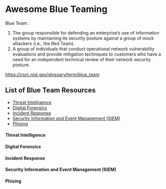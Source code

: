 # Awesome Blue Teaming

Blue Team :

1. The group responsible for defending an enterprise’s use of information systems by maintaining its security posture against a group of mock attackers (i.e., the Red Team).
2. A group of individuals that conduct operational network vulnerability evaluations and provide mitigation techniques to customers who have a need for an independent technical review of their network security posture. 

https://csrc.nist.gov/glossary/term/blue_team


## List of Blue Team Resources

* [Threat Intelligence](#threat-intelligence)
* [Digital Forensics](#digital-forensics)
* [Incident Response](#incident-response)
* [Security Information and Event Management (SIEM)](#security-information-and-event-management-siem)
* [Phising](#phising)

#### Threat Intelligence

#### Digital Forensics

#### Incident Response

#### Security Information and Event Management (SIEM)

#### Phising


